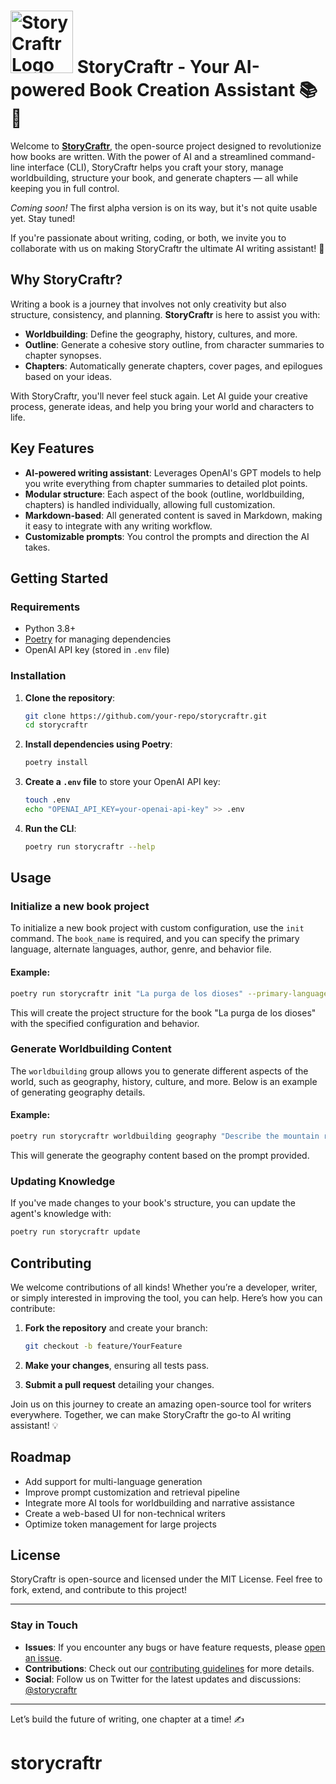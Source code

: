 # <img src="https://res.cloudinary.com/dyknhuvxt/image/upload/f_auto,q_auto/ofhhkf6f7bryfgvbxxwc" alt="StoryCraftr Logo" width="100" height="100"> StoryCraftr - Your AI-powered Book Creation Assistant 📚🤖

Welcome to [**StoryCraftr**](https://storycraftr.homepage.com), the open-source project designed to revolutionize how books are written. With the power of AI and a streamlined command-line interface (CLI), StoryCraftr helps you craft your story, manage worldbuilding, structure your book, and generate chapters — all while keeping you in full control.

_Coming soon!_ The first alpha version is on its way, but it's not quite usable yet. Stay tuned!

If you're passionate about writing, coding, or both, we invite you to collaborate with us on making StoryCraftr the ultimate AI writing assistant! 🚀


## Why StoryCraftr?

Writing a book is a journey that involves not only creativity but also structure, consistency, and planning. **StoryCraftr** is here to assist you with:
- **Worldbuilding**: Define the geography, history, cultures, and more.
- **Outline**: Generate a cohesive story outline, from character summaries to chapter synopses.
- **Chapters**: Automatically generate chapters, cover pages, and epilogues based on your ideas.

With StoryCraftr, you'll never feel stuck again. Let AI guide your creative process, generate ideas, and help you bring your world and characters to life.

## Key Features

- **AI-powered writing assistant**: Leverages OpenAI's GPT models to help you write everything from chapter summaries to detailed plot points.
- **Modular structure**: Each aspect of the book (outline, worldbuilding, chapters) is handled individually, allowing full customization.
- **Markdown-based**: All generated content is saved in Markdown, making it easy to integrate with any writing workflow.
- **Customizable prompts**: You control the prompts and direction the AI takes.

## Getting Started

### Requirements

- Python 3.8+
- [Poetry](https://python-poetry.org/) for managing dependencies
- OpenAI API key (stored in `.env` file)

### Installation

1. **Clone the repository**:
    ```bash
    git clone https://github.com/your-repo/storycraftr.git
    cd storycraftr
    ```

2. **Install dependencies using Poetry**:
    ```bash
    poetry install
    ```

3. **Create a `.env` file** to store your OpenAI API key:
    ```bash
    touch .env
    echo "OPENAI_API_KEY=your-openai-api-key" >> .env
    ```

4. **Run the CLI**:
    ```bash
    poetry run storycraftr --help
    ```

## Usage

### Initialize a new book project

To initialize a new book project with custom configuration, use the `init` command. The `book_name` is required, and you can specify the primary language, alternate languages, author, genre, and behavior file.

#### Example:

````bash
poetry run storycraftr init "La purga de los dioses" --primary-language "es" --alternate-languages "en" --author "Rodrigo Estrada" --genre "science fiction" --behavior "default.txt"
````

This will create the project structure for the book "La purga de los dioses" with the specified configuration and behavior.

### Generate Worldbuilding Content

The `worldbuilding` group allows you to generate different aspects of the world, such as geography, history, culture, and more. Below is an example of generating geography details.

#### Example:

````bash
poetry run storycraftr worldbuilding geography "Describe the mountain range in the northern region"
````

This will generate the geography content based on the prompt provided.

### Updating Knowledge

If you've made changes to your book's structure, you can update the agent's knowledge with:

```bash
poetry run storycraftr update
```

## Contributing

We welcome contributions of all kinds! Whether you’re a developer, writer, or simply interested in improving the tool, you can help. Here’s how you can contribute:

1. **Fork the repository** and create your branch:
    ```bash
    git checkout -b feature/YourFeature
    ```

2. **Make your changes**, ensuring all tests pass.

3. **Submit a pull request** detailing your changes.

Join us on this journey to create an amazing open-source tool for writers everywhere. Together, we can make StoryCraftr the go-to AI writing assistant! 💡

## Roadmap

- Add support for multi-language generation
- Improve prompt customization and retrieval pipeline
- Integrate more AI tools for worldbuilding and narrative assistance
- Create a web-based UI for non-technical writers
- Optimize token management for large projects

## License

StoryCraftr is open-source and licensed under the MIT License. Feel free to fork, extend, and contribute to this project!

---

### Stay in Touch

- **Issues**: If you encounter any bugs or have feature requests, please [open an issue](https://github.com/your-repo/storycraftr/issues).
- **Contributions**: Check out our [contributing guidelines](CONTRIBUTING.md) for more details.
- **Social**: Follow us on Twitter for the latest updates and discussions: [@storycraftr](https://twitter.com/storycraftr)

---

Let’s build the future of writing, one chapter at a time! ✍️
# storycraftr
